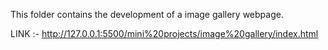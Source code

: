 This folder contains the development of a image gallery webpage.

LINK :- http://127.0.0.1:5500/mini%20projects/image%20gallery/index.html
